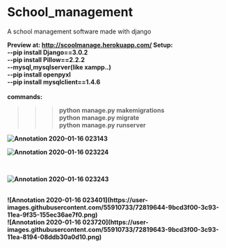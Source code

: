 # School_management
A school management software made with django

<b>Preview at:<b>
http://scoolmanage.herokuapp.com/
<b>Setup:</b><br>
--pip install Django==3.0.2<br>
--pip install Pillow==2.2.2<br>
--mysql,mysqlserver(like xampp..)<br>
--pip install openpyxl<br>
--pip install mysqlclient==1.4.6<br>
<br>
<b>
 commands:</b><br>
 >>>python manage.py makemigrations<br>
 >>>python manage.py migrate<br>
 >>>python manage.py runserver<br>

![Annotation 2020-01-16 023143](https://user-images.githubusercontent.com/55910733/72819605-8ce68c80-3c93-11ea-8439-8514641078c1.png)
<br>

![Annotation 2020-01-16 023224](https://user-images.githubusercontent.com/55910733/72819613-8e17b980-3c93-11ea-8455-d0c114abcc44.png)

<br>

![Annotation 2020-01-16 023243](https://user-images.githubusercontent.com/55910733/72819623-93750400-3c93-11ea-909f-5e0bcdb3e7a3.png)

<br>
![Annotation 2020-01-16 023401](https://user-images.githubusercontent.com/55910733/72819644-9bcd3f00-3c93-11ea-9f35-155ec36ae7f0.png)

<br>
![Annotation 2020-01-16 023720](https://user-images.githubusercontent.com/55910733/72819643-9bcd3f00-3c93-11ea-8194-08ddb30a0d10.png)
